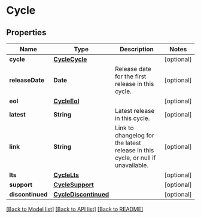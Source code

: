# Cycle

## Properties
Name | Type | Description | Notes
------------ | ------------- | ------------- | -------------
**cycle** | [**CycleCycle**](CycleCycle.md) |  | [optional] 
**releaseDate** | **Date** | Release date for the first release in this cycle. | [optional] 
**eol** | [**CycleEol**](CycleEol.md) |  | [optional] 
**latest** | **String** | Latest release in this cycle. | [optional] 
**link** | **String** | Link to changelog for the latest release in this cycle, or null if unavailable. | [optional] 
**lts** | [**CycleLts**](CycleLts.md) |  | [optional] 
**support** | [**CycleSupport**](CycleSupport.md) |  | [optional] 
**discontinued** | [**CycleDiscontinued**](CycleDiscontinued.md) |  | [optional] 

[[Back to Model list]](../README.md#documentation-for-models) [[Back to API list]](../README.md#documentation-for-api-endpoints) [[Back to README]](../README.md)


